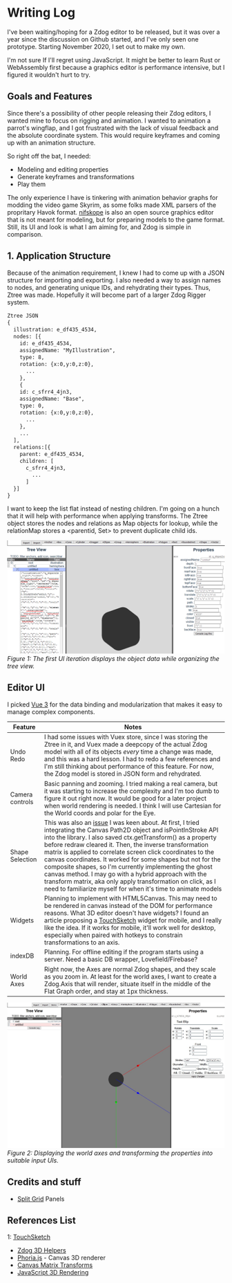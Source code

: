 # Writing Log

I've been waiting/hoping for a Zdog editor to be released, but it was over a year since the discussion on Github started, and I've only seen one prototype. Starting November 2020, I set out to make my own.

I'm not sure If I'll regret using JavaScript. It might be better to learn Rust or WebAssembly first because a graphics editor is performance intensive, but I figured it wouldn't hurt to try.

## Goals and Features

Since there's a possibility of other people releasing their Zdog editors, I wanted mine to focus on rigging and animation. I wanted to animation a parrot's wingflap, and I got frustrated with the lack of visual feedback and the absolute coordinate system. This would require keyframes and coming up with an animation structure.

So right off the bat, I needed:
- Modeling and editing properties
- Generate keyframes and transformations
- Play them

The only experience I have is tinkering with animation behavior graphs for modding the video game Skyrim, as some folks made XML parsers of the propritary Havok format. [nifskope](http://www.niftools.org/) is also an open source graphics editor that is not meant for modeling, but for preparing models to the game format. Still, its UI and look is what I am aiming for, and Zdog is simple in comparison.

## 1. Application Structure

Because of the animation requirement, I knew I had to come up with a JSON structure for importing and exporting. I also needed a way to assign names to nodes, and generating unique IDs, and rehydrating their types. Thus, Ztree was made. Hopefully it will become part of a larger Zdog Rigger system.
```
Ztree JSON
{
  illustration: e_df435_4534,
  nodes: [{
    id: e_df435_4534,
    assignedName: "MyIllustration",
    type: 8,
    rotation: {x:0,y:0,z:0},
      ...
    },
    {
    id: c_sfrr4_4jn3,
    assignedName: "Base",
    type: 0,
    rotation: {x:0,y:0,z:0},
      ...
    },
    ...
  ],
  relations:[{
    parent: e_df435_4534,
    children: [
      c_sfrr4_4jn3,
        ...
      ]
  }]
}
```
I want to keep the list flat instead of nesting children. I'm going on a hunch that it will help with performance when applying transforms. The Ztree object stores the nodes and relations as Map objects for lookup, while the relationMap stores a <parentid, Set> to prevent duplicate child ids.

![WIP 1: Displaying object properties and Tree View](./wip1.png)
_Figure 1: The first UI iteration displays the object data while organizing the tree view._

## Editor UI

I picked [Vue 3](https://v3.vuejs.org/) for the data binding and modularization that makes it easy to manage complex components.

| Feature         | Notes                  |
|-----------------|---------------------------|
| Undo Redo | I had some issues with Vuex store, since I was storing the Ztree in it, and Vuex made a deepcopy of the actual Zdog model with all of its objects _every_ time a change was made, and this was a hard lesson. I had to redo a few references and I'm still thinking about performance of this feature. For now, the Zdog model is stored in JSON form and rehydrated.                   |
| Camera controls | Basic panning and zooming. I tried making a real camera, but it was starting to increase the complexity and I'm too dumb to figure it out right now. It would be good for a later project when world rendering is needed. I think I will use Cartesian for the World coords and polar for the Eye. |
|Shape Selection|This was also an [issue](https://github.com/metafizzy/zdog/issues/75) I was keen about. At first, I tried integrating the Canvas Path2D object and isPointInStroke API into the library. I also saved ctx.getTransform() as a property before redraw cleared it. Then, the inverse transformation matrix is applied to correlate screen click coordinates to the canvas coordinates. It worked for some shapes but not for the composite shapes, so I'm currently implementing the ghost canvas method. I may go with a hybrid approach with the transform matrix, aka only apply transformation on click, as I need to familiarize myself for when it's time to animate models|
|Widgets|Planning to implement with HTML5Canvas. This may need to be rendered in canvas instead of the DOM for performance reasons. What 3D editor doesn't have widgets? I found an article proposing a [TouchSketch][1] widget for mobile, and I really like the idea. If it works for mobile, it'll work well for desktop, especially when paired with hotkeys to constrain transformations to an axis.|
|indexDB|Planning. For offline editing if the program starts using a server. Need a basic DB wrapper, Lovefield/Firebase?|
|World Axes| Right now, the Axes are normal Zdog shapes, and they scale as you zoom in. At least for the world axes, I want to create a Zdog.Axis that will render, situate itself in the middle of the Flat Graph order, and stay at 1px thickness.|


![WIP 2: organizing the property panel and displaying axes](./wip2.jpg)
_Figure 2: Displaying the world axes and transforming the properties into suitable input UIs._

## Credits and stuff
- [Split Grid](https://github.com/nathancahill/split/tree/master/packages/split-grid) Panels

## References List
1: [TouchSketch][1]

- [Zdog 3D Helpers](https://observablehq.com/@mootari/zdog-helpers)
- [Phoria.js](https://github.com/kevinroast/phoria.js/blob/master/scripts/phoria-view.js) - Canvas 3D renderer
- [Canvas Matrix Transforms](https://riptutorial.com/html5-canvas/example/19666/a-transformation-matrix-to-track-translated--rotated---scaled-shape-s-)
- [JavaScript 3D Rendering](https://www.sitepoint.com/building-3d-engine-javascript/)

[1]: <https://hal.archives-ouvertes.fr/hal-01222203/document> (widget proposal for touchscreen)

